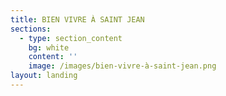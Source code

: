 ```yaml
---
title: BIEN VIVRE À SAINT JEAN
sections:
  - type: section_content
    bg: white
    content: ''
    image: /images/bien-vivre-à-saint-jean.png
layout: landing
---
```


